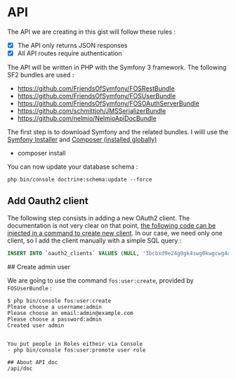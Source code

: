 API 
========================

The API we are creating in this gist will follow these rules :

- [x] The API only returns JSON responses
- [x] All API routes require authentication

The API will be written in PHP with the Symfony 3 framework. The following SF2 bundles are used :

- https://github.com/FriendsOfSymfony/FOSRestBundle
- https://github.com/FriendsOfSymfony/FOSUserBundle
- https://github.com/FriendsOfSymfony/FOSOAuthServerBundle
- https://github.com/schmittjoh/JMSSerializerBundle
- https://github.com/nelmio/NelmioApiDocBundle

The first step is to download Symfony and the related bundles. I willl use the [Symfony Installer](http://symfony.com/doc/current/quick_tour/the_big_picture.html#installing-symfony) and [Composer (installed globally)](https://getcomposer.org/doc/00-intro.md#globally)


 - composer install 

You can now update your database schema :

```shell
php bin/console doctrine:schema:update --force
```

## Add Oauth2 client

The following step consists in adding a new OAuth2 client. The documentation is not very clear on that point, [the following code can be injected in a command to create new client](https://github.com/FriendsOfSymfony/FOSOAuthServerBundle/blob/master/Resources/doc/index.md#creating-a-client). In our case, we need
only one client, so I add the client manually with a simple SQL query :

```sql
INSERT INTO `oauth2_clients` VALUES (NULL, '3bcbxd9e24g0gk4swg0kwgcwg4o8k8g4g888kwc44gcc0gwwk4', 'a:0:{}', '4ok2x70rlfokc8g0wws8c8kwcokw80k44sg48goc0ok4w0so0k', 'a:1:{i:0;s:8:"password";}');
```



## Create admin user

We are going to use the command `fos:user:create`, provided by `FOSUserBundle` :

```shell
$ php bin/console fos:user:create
Please choose a username:admin
Please choose an email:admin@example.com
Please choose a password:admin
Created user admin


You put people in Roles eitheir via Console 
- php bin/console fos:user:promote user role

## About API doc
/api/doc

